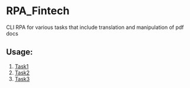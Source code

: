 # RPA_Fintech

CLI RPA for various tasks that include translation and manipulation of pdf docs

## Usage:

1. [Task1](./task1/README.md)
2. [Task2](./task2/README.md)
3. [Task3](./task3/README.md)
